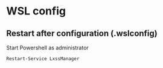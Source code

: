 # WSL config

## Restart after configuration (.wslconfig)
Start Powershell as administrator

```
Restart-Service LxssManager
```
